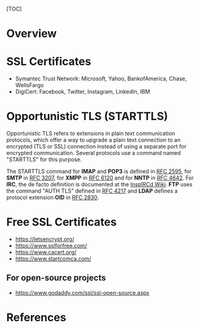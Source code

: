 [TOC]

# Overview

# SSL Certificates

- Symantec Trust Network: Microsoft, Yahoo, BankofAmerica, Chase,
  WellsFargo
- DigiCert: Facebook, Twitter, Instagram, LinkedIn, IBM

# Opportunistic TLS (STARTTLS)

Opportunistic TLS refers to extensions in plain text communication
protocols, which offer a way to upgrade a plain text connection to an
encrypted (TLS or SSL) connection instead of using a separate port for
encrypted communication. Several protocols use a command named
"STARTTLS" for this purpose.

The STARTTLS command for **IMAP** and **POP3** is defined in [RFC 2595](https://tools.ietf.org/html/rfc2595), for **SMTP** in [RFC 3207](https://tools.ietf.org/html/rfc3207), for **XMPP** in [RFC 6120](https://tools.ietf.org/html/rfc6120) and for **NNTP** in [RFC 4642](https://tools.ietf.org/html/rfc4642). For **IRC**, the de facto definition is documented at the [InspIRCd Wiki](https://wiki.inspircd.org/STARTTLS_Documentation). **FTP** uses the command "AUTH TLS" defined in [RFC 4217](https://tools.ietf.org/html/rfc4217) and **LDAP** defines a protocol extension **OID** in [RFC 2830](https://tools.ietf.org/html/rfc2830).

# Free SSL Certificates

- https://letsencrypt.org/
- https://www.sslforfree.com/
- https://www.cacert.org/
- https://www.startcomca.com/

## For open-source projects

- https://www.godaddy.com/ssl/ssl-open-source.aspx

# References
